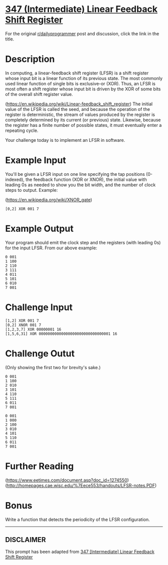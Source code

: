 # [347 (Intermediate) Linear Feedback Shift Register](https://www.reddit.com/r/dailyprogrammer/comments/7r17qr/20180117_challenge_347_intermediate_linear/)

For the original [r/dailyprogrammer](https://www.reddit.com/r/dailyprogrammer/) post and discussion, click the link in the title.

# Description
In computing, a linear-feedback shift register (LFSR) is a shift register whose input bit is a linear function of its previous state. The most commonly used linear function of single bits is exclusive-or (XOR). Thus, an LFSR is most often a shift register whose input bit is driven by the XOR of some bits of the overall shift register value.

(https://en.wikipedia.org/wiki/Linear-feedback_shift_register)
The initial value of the LFSR is called the seed, and because the operation of the register is deterministic, the stream of values produced by the register is completely determined by its current (or previous) state. Likewise, because the register has a finite number of possible states, it must eventually enter a repeating cycle.

Your challenge today is to implement an LFSR in software. 

# Example Input
You'll be given a LFSR input on one line specifying the tap positions (0-indexed), the feedback function (XOR or XNOR), the initial value with leading 0s as needed to show you the bit width, and the number of clock steps to output. Example:

(https://en.wikipedia.org/wiki/XNOR_gate)

```
[0,2] XOR 001 7
```
# Example Output
Your program should emit the clock step and the registers (with leading 0s) for the input LFSR. From our above example:


```
0 001
1 100
2 110 
3 111
4 011
5 101
6 010
7 001
```
# Challenge Input

```
[1,2] XOR 001 7
[0,2] XNOR 001 7
[1,2,3,7] XOR 00000001 16
[1,5,6,31] XOR 00000000000000000000000000000001 16
```
# Challenge Outut
(Only showing the first two for brevity's sake.)


```
0 001
1 100 
2 010
3 101
4 110
5 111
6 011
7 001
```

```
0 001
1 000
2 100
3 010
4 101
5 110
6 011
7 001
```
# Further Reading
(https://www.eetimes.com/document.asp?doc_id=1274550)
(http://homepages.cae.wisc.edu/%7Eece553/handouts/LFSR-notes.PDF)
# Bonus
Write a function that detects the periodicity of the LFSR configuration. 


----
## **DISCLAIMER**
This prompt has been adapted from [347 [Intermediate] Linear Feedback Shift Register](https://www.reddit.com/r/dailyprogrammer/comments/7r17qr/20180117_challenge_347_intermediate_linear/
)
